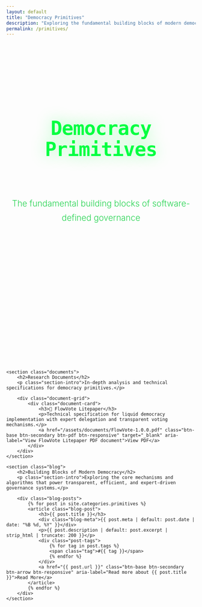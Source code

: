 ```yaml
---
layout: default
title: "Democracy Primitives"
description: "Exploring the fundamental building blocks of modern democratic systems"
permalink: /primitives/
---
```


<main class="container">
    <section class="hero">
        <h1>Democracy Primitives</h1>
        <p>The fundamental building blocks of software-defined governance</p>
    </section>

    <section class="documents">
        <h2>Research Documents</h2>
        <p class="section-intro">In-depth analysis and technical specifications for democracy primitives.</p>
        
        <div class="document-grid">
            <div class="document-card">
                <h3>📄 FlowVote Litepaper</h3>
                <p>Technical specification for liquid democracy implementation with expert delegation and transparent voting mechanisms.</p>
                <a href="/assets/documents/FlowVote-1.0.0.pdf" class="btn-base btn-secondary btn-pdf btn-responsive" target="_blank" aria-label="View FlowVote Litepaper PDF document">View PDF</a>
            </div>
        </div>
    </section>

    <section class="blog">
        <h2>Building Blocks of Modern Democracy</h2>
        <p class="section-intro">Exploring the core mechanisms and algorithms that power transparent, efficient, and expert-driven governance systems.</p>
        
        <div class="blog-posts">
            {% for post in site.categories.primitives %}
            <article class="blog-post">
                <h3>{{ post.title }}</h3>
                <div class="blog-meta">{{ post.meta | default: post.date | date: "%B %d, %Y" }}</div>
                <p>{{ post.description | default: post.excerpt | strip_html | truncate: 200 }}</p>
                <div class="post-tags">
                    {% for tag in post.tags %}
                    <span class="tag">#{{ tag }}</span>
                    {% endfor %}
                </div>
                <a href="{{ post.url }}" class="btn-base btn-secondary btn-arrow btn-responsive" aria-label="Read more about {{ post.title }}">Read More</a>
            </article>
            {% endfor %}
        </div>
    </section>
</main>

<style>
/* Typography and spacing system */
:root {
    --spacing-unit: 2rem;
    --spacing-xs: calc(var(--spacing-unit) * 0.5);
    --spacing-sm: var(--spacing-unit);
    --spacing-md: calc(var(--spacing-unit) * 2);
    --spacing-lg: calc(var(--spacing-unit) * 3);
    --spacing-xl: calc(var(--spacing-unit) * 4);
    --spacing-xxl: calc(var(--spacing-unit) * 6);
    --spacing-xxxl: calc(var(--spacing-unit) * 8);
}

/* Mobile spacing adjustments */
@media (max-width: 768px) {
    :root {
        --spacing-unit: 1.5rem;
        --spacing-sm: 1.2rem;
        --spacing-md: 1.8rem;
        --spacing-lg: 2.4rem;
    }
}

/* Page structure and vertical rhythm */
.hero {
    margin-bottom: var(--spacing-xxxl);
    text-align: center;
    padding: var(--spacing-xl) 0;
}

.hero h1 {
    font-size: 3.2rem;
    line-height: 1.1;
    margin-bottom: var(--spacing-lg);
    color: #00ff41;
    text-shadow: 0 0 40px rgba(0, 255, 65, 0.4);
    font-family: 'Fira Code', monospace;
    font-weight: 700;
    letter-spacing: -0.02em;
}

.hero p {
    font-size: 1.4rem;
    color: #00cc33;
    max-width: 700px;
    margin: 0 auto;
    line-height: 1.7;
    opacity: 0.85;
    font-weight: 300;
}

/* Section spacing and typography */
section {
    margin-bottom: var(--spacing-xxxl);
    padding: 0 var(--spacing-sm);
}

section h2 {
    font-size: 2.4rem;
    color: #00ff41;
    font-weight: 600;
    font-family: 'Fira Code', monospace;
    text-shadow: 0 0 25px rgba(0, 255, 65, 0.3);
    margin-bottom: var(--spacing-xl);
    text-align: left;
    line-height: 1.2;
    letter-spacing: -0.01em;
    position: relative;
    padding-left: var(--spacing-md);
}

section h2::before {
    content: '';
    position: absolute;
    left: 0;
    top: 50%;
    transform: translateY(-50%);
    width: 4px;
    height: 60%;
    background: linear-gradient(to bottom, #00ff41, rgba(0, 255, 65, 0.3));
    border-radius: 2px;
}

.section-intro {
    font-size: 1.1rem;
    color: #00cc33;
    margin-bottom: var(--spacing-xl);
    max-width: 800px;
    line-height: 1.8;
    opacity: 0.8;
    font-family: 'Fira Code', monospace;
    font-weight: 300;
    margin-left: var(--spacing-md);
}

/* Grid system with generous spacing */
.document-grid,
.blog-posts {
    display: grid;
    grid-template-columns: repeat(auto-fit, minmax(400px, 1fr));
    gap: var(--spacing-xl);
    margin-top: var(--spacing-xl);
    padding: 0 var(--spacing-md);
}

/* Card components - minimal and spacious */
.document-card,
.blog-post {
    background: transparent;
    padding: var(--spacing-lg) 0;
    transition: all 0.4s ease;
    position: relative;
    display: flex;
    flex-direction: column;
    border-left: 1px solid rgba(0, 255, 65, 0.1);
    padding-left: var(--spacing-lg);
    margin-left: var(--spacing-sm);
}

.document-card:hover,
.blog-post:hover {
    transform: translateX(var(--spacing-xs));
    border-left-color: rgba(0, 255, 65, 0.4);
}

.document-card:hover::before,
.blog-post:hover::before {
    opacity: 1;
    transform: translateX(0);
}

.document-card::before,
.blog-post::before {
    content: '';
    position: absolute;
    left: -1px;
    top: 0;
    bottom: 0;
    width: 3px;
    background: linear-gradient(to bottom, #00ff41, rgba(0, 255, 65, 0.2));
    opacity: 0;
    transform: translateX(-10px);
    transition: all 0.4s ease;
    border-radius: 0 2px 2px 0;
}

/* Card typography with breathing room */
.document-card h3,
.blog-post h3 {
    color: #00ff41;
    font-size: 1.5rem;
    font-weight: 500;
    font-family: 'Fira Code', monospace;
    text-shadow: 0 0 15px rgba(0, 255, 65, 0.2);
    margin-bottom: var(--spacing-md);
    line-height: 1.3;
    letter-spacing: -0.01em;
}

.document-card p,
.blog-post p {
    color: #00cc33;
    line-height: 1.8;
    font-family: 'Fira Code', monospace;
    margin-bottom: var(--spacing-lg);
    flex-grow: 1;
    font-weight: 300;
    opacity: 0.9;
}

/* Blog meta with subtle styling */
.blog-meta {
    font-size: 0.9rem;
    color: rgba(0, 204, 51, 0.6);
    font-family: 'Fira Code', monospace;
    margin-bottom: var(--spacing-md);
    font-style: italic;
    font-weight: 300;
}

.post-tags {
    margin: var(--spacing-md) 0 var(--spacing-lg) 0;
    display: flex;
    flex-wrap: wrap;
    gap: var(--spacing-sm);
}

.tag {
    display: inline-block;
    background: transparent;
    color: rgba(0, 204, 51, 0.7);
    padding: 0.4rem 0;
    font-size: 0.85rem;
    font-family: 'Fira Code', monospace;
    font-weight: 400;
    border: none;
    transition: all 0.3s ease;
    position: relative;
}

.tag::before {
    content: '#';
    opacity: 0.5;
    margin-right: 0.2rem;
}

.tag:hover {
    color: #00cc33;
    transform: translateX(4px);
}

/* Clean button styling to match minimal design */
.document-card .btn-base,
.blog-post .btn-base {
    margin-top: var(--spacing-sm);
    align-self: flex-start;
    
    /* Override heavy button styling */
    background: transparent !important;
    border: none !important;
    box-shadow: none !important;
    backdrop-filter: none !important;
    padding: 0.8rem 0 !important;
    min-height: auto !important;
    min-width: auto !important;
    border-radius: 0 !important;
    
    /* Clean typography */
    font-family: 'Fira Code', monospace !important;
    font-size: 0.95rem !important;
    font-weight: 400 !important;
    color: #00ff41 !important;
    text-shadow: none !important;
    text-decoration: none !important;
    
    /* Subtle underline effect */
    position: relative;
    transition: all 0.3s ease !important;
}

.document-card .btn-base::after,
.blog-post .btn-base::after {
    content: '';
    position: absolute;
    bottom: 0.6rem;
    left: 0;
    width: 0;
    height: 1px;
    background: #00ff41;
    transition: width 0.3s ease;
}

.document-card .btn-base:hover,
.blog-post .btn-base:hover {
    background: transparent !important;
    border: none !important;
    box-shadow: none !important;
    transform: translateX(8px) !important;
    color: #00ff41 !important;
    text-shadow: 0 0 10px rgba(0, 255, 65, 0.4) !important;
}

.document-card .btn-base:hover::after,
.blog-post .btn-base:hover::after {
    width: 100%;
}

/* Icon styling for buttons */
.document-card .btn-base::before,
.blog-post .btn-base::before {
    margin-right: 0.6rem !important;
    font-size: 0.9em !important;
    opacity: 0.8;
    transition: all 0.3s ease !important;
}

.document-card .btn-base:hover::before,
.blog-post .btn-base:hover::before {
    opacity: 1;
    transform: translateX(2px) !important;
}

/* Focus states for accessibility */
.document-card .btn-base:focus,
.blog-post .btn-base:focus {
    outline: 2px solid rgba(0, 255, 65, 0.5) !important;
    outline-offset: 4px !important;
    background: transparent !important;
    box-shadow: none !important;
}

.document-card .btn-base:focus-visible,
.blog-post .btn-base:focus-visible {
    outline: 2px solid #00ff41 !important;
    outline-offset: 4px !important;
    transform: translateX(4px) !important;
}

/* Remove ripple effects and other heavy animations */
.document-card .btn-base::after:not(:hover),
.blog-post .btn-base::after:not(:hover) {
    display: none;
}

/* Ensure clean active state */
.document-card .btn-base:active,
.blog-post .btn-base:active {
    transform: translateX(4px) !important;
    background: transparent !important;
    box-shadow: none !important;
}

/* Responsive design with maintained spaciousness */
@media (max-width: 768px) {
    :root {
        --spacing-unit: 1.5rem;
    }
    
    .hero {
        padding: var(--spacing-lg) 0;
    }
    
    .hero h1 {
        font-size: 2.4rem;
    }
    
    .hero p {
        font-size: 1.2rem;
    }
    
    section {
        padding: 0 var(--spacing-xs);
    }
    
    section h2 {
        font-size: 2rem;
        padding-left: var(--spacing-sm);
    }
    
    .section-intro {
        font-size: 1rem;
        margin-left: var(--spacing-sm);
    }
    
    .document-grid,
    .blog-posts {
        grid-template-columns: 1fr;
        gap: var(--spacing-lg);
        padding: 0 var(--spacing-sm);
    }
    
    .document-card,
    .blog-post {
        padding: var(--spacing-md) 0;
        padding-left: var(--spacing-md);
        margin-left: var(--spacing-xs);
    }
}

@media (max-width: 480px) {
    .hero h1 {
        font-size: 2rem;
    }
    
    section h2 {
        font-size: 1.7rem;
    }
    
    .document-card h3,
    .blog-post h3 {
        font-size: 1.3rem;
    }
    
    .document-grid,
    .blog-posts {
        grid-template-columns: 1fr;
        gap: var(--spacing-md);
    }
}
</style>